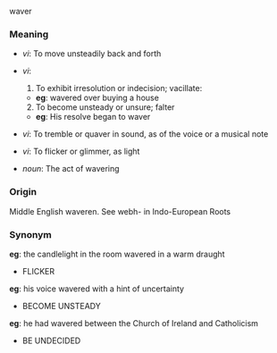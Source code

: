 waver
### Meaning
+ _vi_: To move unsteadily back and forth
+ _vi_:
   1. To exhibit irresolution or indecision; vacillate:
    + __eg__: wavered over buying a house
   2. To become unsteady or unsure; falter
    + __eg__: His resolve began to waver
+ _vi_: To tremble or quaver in sound, as of the voice or a musical note
+ _vi_: To flicker or glimmer, as light

+ _noun_: The act of wavering

### Origin

Middle English waveren. See webh- in Indo-European Roots

### Synonym

__eg__: the candlelight in the room wavered in a warm draught

+ FLICKER

__eg__: his voice wavered with a hint of uncertainty

+ BECOME UNSTEADY

__eg__: he had wavered between the Church of Ireland and Catholicism

+ BE UNDECIDED


